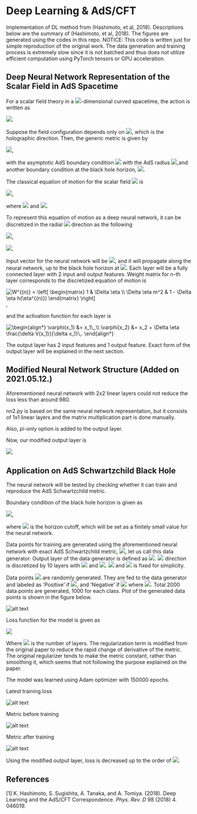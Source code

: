 Deep Learning & AdS/CFT
=======================
Implementation of DL method from (Hashimoto, et al, 2018).
Descriptions below are the summary of (Hashimoto, et al, 2018).
The figures are generated using the codes in this repo.
NOTICE: This code is written just for simple reproduction of the original work. The data generation and training process is extremely slow since it is not batched and thus does not utilize efficient computation using PyTorch tensors or GPU acceleration.

Deep Neural Network Representation of the Scalar Field in AdS Spacetime
-----------------------
For a scalar field theory in a <img src="https://render.githubusercontent.com/render/math?math=(d %2B 1)">-dimensional curved spacetime, the action is written as

<img src="https://render.githubusercontent.com/render/math?math=S = \int d^{d %2B 1}x \sqrt{-\mathrm{det}g} \left[ -\frac{1}{2}(\partial_\eta\phi)^2 - \frac{1}{2}m^2\phi^2 - V(\phi) \right]">.

Suppose the field configuration depends only on <img src="https://render.githubusercontent.com/render/math?math=\eta">, which is the holographic direction. Then, the generic metric is given by

<img src="https://render.githubusercontent.com/render/math?math=ds^2 = -f(\eta)dt^2 %2B d\eta^2 %2B g(\eta) (dx_1^2 %2B \cdots %2B dx_{d-1}^2)">,

with the asymptotic AdS boundary condition <img src="https://render.githubusercontent.com/render/math?math=f \approx g \approx \mathrm{exp}[2\eta/L] (\eta\approx\infty)"> with the AdS radius <img src="https://render.githubusercontent.com/render/math?math=L">,and another boundary condition at the black hole horizon, <img src="https://render.githubusercontent.com/render/math?math=f \approx \eta^2, g \approx \mathrm{const.} (\eta\approx 0)">.

The classical equation of motion for the scalar field <img src="https://render.githubusercontent.com/render/math?math=\phi(\eta)"> is

<img src="https://render.githubusercontent.com/render/math?math=\partial_\eta \pi %2B h(\eta)\pi - m^2 \phi - \frac{\delta V[\phi]}{\delta \phi} = 0">,

where <img src="https://render.githubusercontent.com/render/math?math=\pi \equiv \partial_\eta \phi"> and <img src="https://render.githubusercontent.com/render/math?math=h(\eta) \equiv \partial_\eta \log \sqrt{f(\eta)g(\eta)^{d-1}}">.

To represent this equation of motion as a deep neural network, it can be discretized in the radial <img src="https://render.githubusercontent.com/render/math?math=\eta"> direction as the following

<img src="https://render.githubusercontent.com/render/math?math=\phi(\eta %2B \Delta \eta)=\phi(\eta) %2B \Delta\eta\pi(\eta)">,

<img src="https://render.githubusercontent.com/render/math?math=\pi(\eta %2B \Delta \eta)=\pi(\eta) - \Delta \eta \left( h(\eta)\pi(\eta) - m^2\phi(\eta) - \frac{\delta V(\phi)}{\delta \phi(\eta)} \right)">.

Input vector for the neural network will be <img src="https://render.githubusercontent.com/render/math?math=[x_1,x_2]^T = [\phi(\infty),\pi(\infty)]^T">, and it will propagate along the neural network, up to the black hole horizon at <img src="https://render.githubusercontent.com/render/math?math=\eta=0">. Each layer will be a fully connected layer with 2 input and output features. Weight matrix for n-th layer corresponds to the discretized equation of motion is

<img src=
"https://render.githubusercontent.com/render/math?math=%5Cdisplaystyle+W%5E%7B%28n%29%7D+%3D+%5Cleft%5B+%5Cbegin%7Bmatrix%7D%0A1+%26+%5CDelta+%5Ceta+%5C%5C%0A%5CDelta+%5Ceta+m%5E2+%26+1+-+%5CDelta+%5Ceta+h%28%5Ceta%5E%7B%28n%29%7D%29%0A%5Cend%7Bmatrix%7D+%5Cright%5D%0A" 
alt="W^{(n)} = \left[ \begin{matrix}
1 & \Delta \eta \\
\Delta \eta m^2 & 1 - \Delta \eta h(\eta^{(n)})
\end{matrix} \right]
">,

and the activation function for each layer is

<img src=
"https://render.githubusercontent.com/render/math?math=%5Cdisplaystyle+%5Cbegin%7Balign%2A%7D%0A%5Cvarphi%28x_1%29+%26%3D+x_1%5C%2C%2C%5C%5C%0A%5Cvarphi%28x_2%29+%26%3D+x_2+%2B+%5CDelta+%5Ceta+%5Cfrac%7B%5Cdelta+V%28x_1%29%7D%7B%5Cdelta+x_1%7D%5C%2C.%0A%5Cend%7Balign%2A%7D%0A" 
alt="\begin{align*}
\varphi(x_1) &= x_1\,,\\
\varphi(x_2) &= x_2 + \Delta \eta \frac{\delta V(x_1)}{\delta x_1}\,.
\end{align*}
">

The output layer has 2 input features and 1 output feature. Exact form of the output layer will be explained in the next section.

Modified Neural Network Structure (Added on 2021.05.12.)
------------------------------------------

Aforementioned neural network with 2x2 linear layers could not reduce the loss less than around 980.

nn2.py is based on the same neural network representation, but it consists of 1x1 linear layers and the matrix multiplication part is done manually.

Also, pi-only option is added to the output layer.

Now, our modified output layer is

<img src="https://render.githubusercontent.com/render/math?math=0=F\equiv \pi">.

Application on AdS Schwartzchild Black Hole
--------------------------------

The neural network will be tested by checking whether it can train and reproduce the AdS Schwartzchild metric.

Boundary condition of the black hole horizon is given as

<img src="https://render.githubusercontent.com/render/math?math=0=F\equiv \left[ \frac{2}{\eta}\pi - m^2 \phi - \frac{\delta V (\phi)}{\delta \phi}\right]_{\eta=\eta_{\mathrm{fin}}}">,

where <img src="https://render.githubusercontent.com/render/math?math=\eta = \eta_{\mathrm{fin}}\approx 0"> is the horizon cutoff, which will be set as a finitely small value for the neural network.

Data points for training are generated using the aforementioned neural network with exact AdS Schwartzchild metric, <img src="https://render.githubusercontent.com/render/math?math=h(\eta) = 3 \coth (3 \eta)">, let us call this data generator. Output layer of the data generator is defined as <img src="https://render.githubusercontent.com/render/math?math=\mathrm{Out}(\phi, \pi) := |F|">.
<img src="https://render.githubusercontent.com/render/math?math=\eta"> direction is discretized by 10 layers with <img src="https://render.githubusercontent.com/render/math?math=\eta_{\mathrm{ini}}=1"> and <img src="https://render.githubusercontent.com/render/math?math=\eta_{\mathrm{fin}}=0.1">. <img src="https://render.githubusercontent.com/render/math?math=m^2 = -1"> and <img src="https://render.githubusercontent.com/render/math?math=V[\phi]=\frac{1}{4}\phi^4"> is fixed for simplicity.

Data points <img src="https://render.githubusercontent.com/render/math?math=[\phi(\eta_{\mathrm{ini}}),\pi(\eta_{\mathrm{ini}})] \in [0,1.5]\oplus[-0.2,0.2]"> are randomly generated. They are fed to the data generator and labeled as 'Positive' if <img src="https://render.githubusercontent.com/render/math?math=|F| < \epsilon">, and 'Negative' if <img src="https://render.githubusercontent.com/render/math?math=|F| > \epsilon"> where <img src="https://render.githubusercontent.com/render/math?math=\epsilon = 0.1">. Total 2000 data points are generated, 1000 for each class. Plot of the generated data points is shown in the figure below.

![alt text](https://github.com/kcho9803/DL_and_AdS_CFT/blob/main/Dataset.png?raw=true)

Loss function for the model is given as

<img src="https://render.githubusercontent.com/render/math?math=Loss = \left[\sum_{batch} \left|\bar{y}_i - y_i\right|\right]^2 %2B c_{reg} \sum_{j=1}^{N-2} \left| W^{(j %2B 2)}_{11} - 2W^{(j %2B 1)}_{11} %2B W^{(j)}_{11} \right|">

Where <img src="https://render.githubusercontent.com/render/math?math=N"> is the number of layers.
The regularization term is modified from the original paper to reduce the rapid change of derivative of the metric.
The original regularizer tends to make the metric constant, rather than smoothing it, which seems that not following the purpose explained on the paper.

The model was learned using Adam optimizer with 150000 epochs.

Latest training loss

![alt text](https://github.com/kcho9803/DL_and_AdS_CFT/blob/main/TrainingLoss.png?raw=true)

Metric before training

![alt text](https://github.com/kcho9803/DL_and_AdS_CFT/blob/main/InitialMetric.png?raw=true)

Metric after training

![alt text](https://github.com/kcho9803/DL_and_AdS_CFT/blob/main/TrainedMetric.png?raw=true)

Using the modified output layer, loss is decreased up to the order of <img src="https://render.githubusercontent.com/render/math?math=10^{-1}">.

References
----------------------
[1] K. Hashimoto, S. Sugishita, A. Tanaka, and A. Tomiya. (2018). Deep Learning and the AdS/CFT Correspondence. _Phys. Rev. D_ 98 (2018) 4. 046019.

